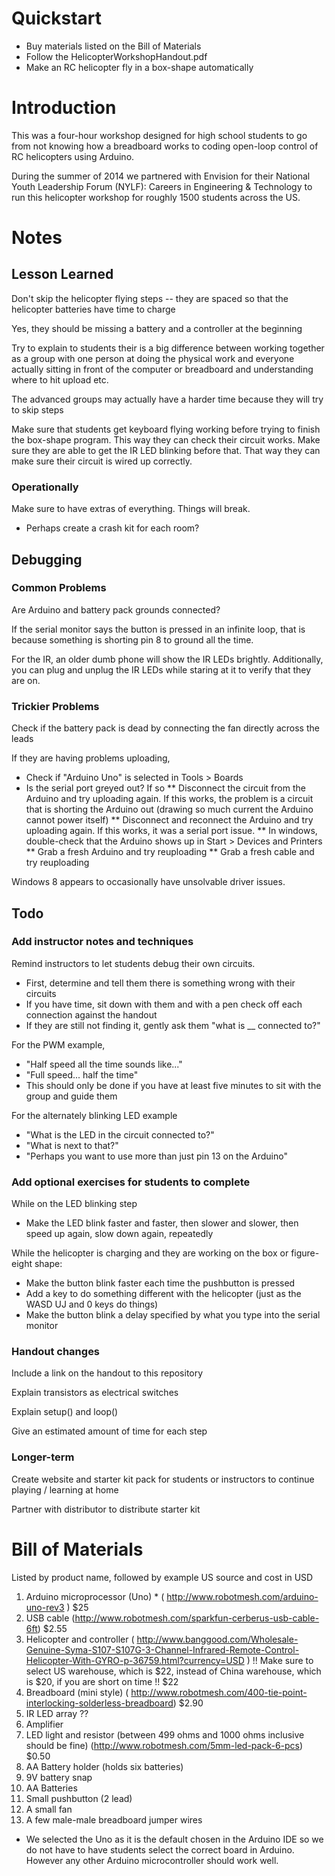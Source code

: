 # Quickstart
* Buy materials listed on the Bill of Materials
* Follow the HelicopterWorkshopHandout.pdf
* Make an RC helicopter fly in a box-shape automatically

# Introduction
This was a four-hour workshop designed for high school students to go
from not knowing how a breadboard works to coding open-loop control
of RC helicopters using Arduino.

During the summer of 2014 we partnered with Envision for their National
Youth Leadership Forum (NYLF): Careers in Engineering & Technology to
run this helicopter workshop for roughly 1500 students across the US.

# Notes
## Lesson Learned
Don't skip the helicopter flying steps -- they are spaced so that the
helicopter batteries have time to charge

Yes, they should be missing a battery and a controller at the beginning

Try to explain to students their is a big difference between working
together as a group with one person at doing the physical work and
everyone actually sitting in front of the computer or breadboard and
understanding where to hit upload etc. 

The advanced groups may actually have a harder time because they will
try to skip steps

Make sure that students get keyboard flying working before trying to
finish the box-shape program. This way they can check their circuit works.
Make sure they are able to get the IR LED blinking before that. That way
they can make sure their circuit is wired up correctly.

### Operationally
Make sure to have extras of everything. Things will break.
* Perhaps create a crash kit for each room?

## Debugging 
### Common Problems
Are Arduino and battery pack grounds connected?

If the serial monitor says the button is pressed in an infinite loop,
that is because something is shorting pin 8 to ground all the time.

For the IR, an older dumb phone will show the IR LEDs brightly.
Additionally, you can plug and unplug the IR LEDs while staring at it to
verify that they are on.

### Trickier Problems
Check if the battery pack is dead by connecting the fan directly across
the leads

If they are having problems uploading,
* Check if "Arduino Uno" is selected in Tools > Boards
* Is the serial port greyed out? If so 
** Disconnect the circuit from the Arduino and try uploading again. If
this works, the problem is a circuit that is shorting the Arduino out
(drawing so much current the Arduino cannot power itself)
** Disconnect and reconnect the Arduino and try uploading again. If this
works, it was a serial port issue.
** In windows, double-check that the Arduino shows up in Start > Devices
and Printers
** Grab a fresh Arduino and try reuploading
** Grab a fresh cable and try reuploading 

Windows 8 appears to occasionally have unsolvable driver issues.

## Todo
### Add instructor notes and techniques
Remind instructors to let students debug their own
circuits.

* First, determine and tell them there is something wrong with their circuits
* If you have time, sit down with them and with a pen check off each connection against the handout
* If they are still not finding it, gently ask them "what is __
  connected to?"

For the PWM example,
* "Half speed all the time sounds like..."
* "Full speed... half the time"
* This should only be done if you have at least five minutes to sit with
  the group and guide them

For the alternately blinking LED example
* "What is the LED in the circuit connected to?"
* "What is next to that?"
* "Perhaps you want to use more than just pin 13 on the Arduino"


### Add optional exercises for students to complete

While on the LED blinking step
* Make the LED blink faster and faster, then slower and slower, then
  speed up again, slow down again, repeatedly

While the helicopter is
charging and they are working on the box or figure-eight shape:
* Make the button blink faster each time the pushbutton is pressed
* Add a key to do something different with the helicopter (just as the
  WASD UJ and 0 keys do things)
* Make the button blink a delay specified by what you type into the
  serial monitor

### Handout changes
Include a link on the handout to this repository

Explain transistors as electrical switches

Explain setup() and loop()

Give an estimated amount of time for each step

### Longer-term
Create website and starter kit pack for students or instructors to
continue playing / learning at home

Partner with distributor to distribute starter kit

# Bill of Materials
Listed by product name, followed by example US source and cost in USD

1. Arduino microprocessor (Uno) *
( http://www.robotmesh.com/arduino-uno-rev3 )
$25
2. USB cable 
(http://www.robotmesh.com/sparkfun-cerberus-usb-cable-6ft)
$2.55
1. Helicopter and controller
( http://www.banggood.com/Wholesale-Genuine-Syma-S107-S107G-3-Channel-Infrared-Remote-Control-Helicopter-With-GYRO-p-36759.html?currency=USD )
!! Make sure to select US warehouse, which is $22, instead of China warehouse, which is $20, if you are short on time !!
$22 
2. Breadboard (mini style)
( http://www.robotmesh.com/400-tie-point-interlocking-solderless-breadboard)
$2.90
3. IR LED array 
??
4. Amplifier 
5. LED light and resistor (between 499 ohms and 1000 ohms inclusive should be
fine) 
(http://www.robotmesh.com/5mm-led-pack-6-pcs)
$0.50
6. AA Battery holder (holds six batteries)
7. 9V battery snap 
9. AA Batteries
10. Small pushbutton (2 lead)
11. A small fan 
12. A few male-male breadboard jumper wires 

* We selected the Uno as it is the default chosen in the Arduino IDE so
we do not have to have students select the correct board in Arduino.
However any other Arduino microcontroller should work well.

